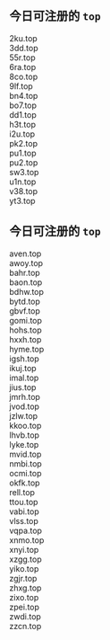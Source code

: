 
## 今日可注册的 `top`
>
2ku.top   
3dd.top   
55r.top   
6ra.top   
8co.top   
9lf.top   
bn4.top   
bo7.top   
dd1.top   
h3t.top   
i2u.top   
pk2.top   
pu1.top   
pu2.top   
sw3.top   
u1n.top   
v38.top   
yt3.top   


## 今日可注册的 `top`
>
aven.top   
awoy.top   
bahr.top   
baon.top   
bdhw.top   
bytd.top   
gbvf.top   
gomi.top   
hohs.top   
hxxh.top   
hyme.top   
igsh.top   
ikuj.top   
imal.top   
jius.top   
jmrh.top   
jvod.top   
jzlw.top   
kkoo.top   
lhvb.top   
lyke.top   
mvid.top   
nmbi.top   
ocmi.top   
okfk.top   
rell.top   
ttou.top   
vabi.top   
vlss.top   
vqpa.top   
xnmo.top   
xnyi.top   
xzgg.top   
yiko.top   
zgjr.top   
zhxg.top   
zixo.top   
zpei.top   
zwdi.top   
zzcn.top   


